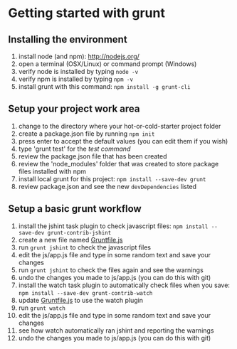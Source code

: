 Getting started with grunt
==========================

Installing the environment
--------------------------

1. install node (and npm): http://nodejs.org/
2. open a terminal (OSX/Linux) or command prompt (Windows)
3. verify node is installed by typing `node -v`
4. verify npm is installed by typing `npm -v`
5. install grunt with this command: `npm install -g grunt-cli`

Setup your project work area
----------------------------

1. change to the directory where your hot-or-cold-starter project folder
2. create a package.json file by running `npm init`
  1. press enter to accept the default values (you can edit them if you wish)
  2. type 'grunt test' for the _test command_
  3. review the package.json file that has been created
  4. review the 'node_modules' folder that was created to store package files installed with npm
3. install local grunt for this project: `npm install --save-dev grunt`
  1. review package.json and see the new `devDependencies` listed

Setup a basic grunt workflow
----------------------------

1. install the jshint task plugin to check javascript files: `npm install --save-dev grunt-contrib-jshint`
2. create a new file named [Gruntfile.js](https://github.com/bboyle/hot-or-cold-starter/blob/da6827d8e7f745c1dbf99ff8235ce91d2f00a0e0/Gruntfile.js)
3. run `grunt jshint` to check the javascript files
4. edit the js/app.js file and type in some random text and save your changes
5. run `grunt jshint` to check the files again and see the warnings
6. undo the changes you made to js/app.js (you can do this with git)
7. install the watch task plugin to automatically check files when you save: `npm install --save-dev grunt-contrib-watch` 
8. update [Gruntfile.js]() to use the watch plugin
9. run `grunt watch`
10. edit the js/app.js file and type in some random text and save your changes
11. see how watch automatically ran jshint and reporting the warnings
12. undo the changes you made to js/app.js (you can do this with git)

